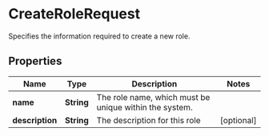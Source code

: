 

# CreateRoleRequest

Specifies the information required to create a new role.

## Properties

| Name | Type | Description | Notes |
|------------ | ------------- | ------------- | -------------|
|**name** | **String** | The role name, which must be unique within the system. |  |
|**description** | **String** | The description for this role |  [optional] |



